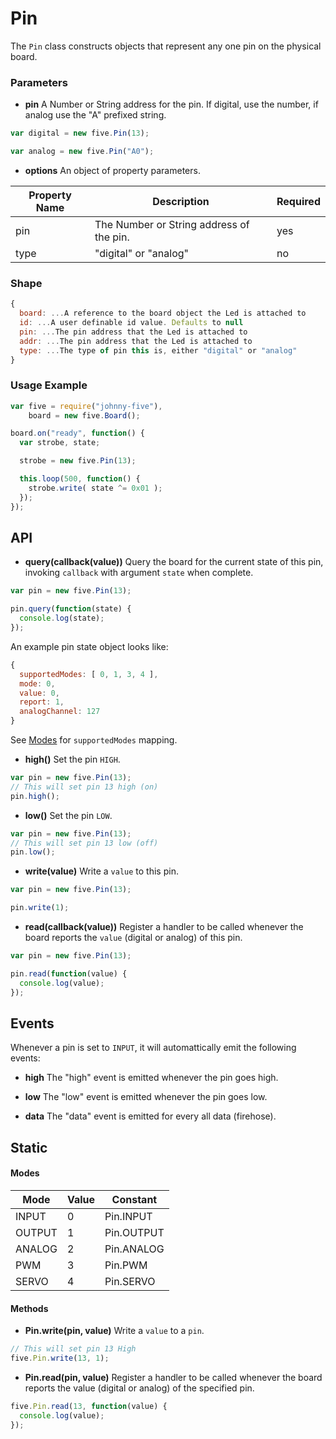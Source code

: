 # Pin

The `Pin` class constructs objects that represent any one pin on the physical board.


### Parameters

- **pin** A Number or String address for the pin. If digital, use the number, if analog use the "A" prefixed string.
```js
var digital = new five.Pin(13);

var analog = new five.Pin("A0");
```

- **options** An object of property parameters.
<table>
  <thead>
    <tr>
      <th>Property Name</th>
      <th>Description</th>
      <th>Required</th>
    </tr>
  </thead>
  <tbody>
    <tr>
      <td>pin</td>
      <td>The Number or String address of the pin.</td>
      <td>yes</td>
    </tr>
    <tr>
      <td>type</td>
      <td>"digital" or "analog"</td>
      <td>no</td>
    </tr>

  </tbody>
</table>

### Shape

```js
{ 
  board: ...A reference to the board object the Led is attached to
  id: ...A user definable id value. Defaults to null
  pin: ...The pin address that the Led is attached to
  addr: ...The pin address that the Led is attached to
  type: ...The type of pin this is, either "digital" or "analog"
}
```

### Usage Example

```js
var five = require("johnny-five"),
    board = new five.Board();

board.on("ready", function() {
  var strobe, state;

  strobe = new five.Pin(13);

  this.loop(500, function() {
    strobe.write( state ^= 0x01 );
  });
});
```


## API

- **query(callback(value))** Query the board for the current state of this pin, invoking `callback` with argument `state` when complete.
```js
var pin = new five.Pin(13);

pin.query(function(state) {
  console.log(state);
});
```
An example pin state object looks like: 
```js
{ 
  supportedModes: [ 0, 1, 3, 4 ],
  mode: 0,
  value: 0,
  report: 1,
  analogChannel: 127 
}
```
See [Modes](https://github.com/rwldrn/johnny-five/wiki/_preview#modes) for `supportedModes` mapping.

- **high()** Set the pin `HIGH`.
```js
var pin = new five.Pin(13);
// This will set pin 13 high (on)
pin.high();
```

- **low()** Set the pin `LOW`.
```js
var pin = new five.Pin(13);
// This will set pin 13 low (off)
pin.low();
```

- **write(value)** Write a `value` to this pin.
```js
var pin = new five.Pin(13);

pin.write(1);
```

- **read(callback(value))** Register a handler to be called whenever the board reports the `value` (digital or analog) of this pin. 
```js
var pin = new five.Pin(13);

pin.read(function(value) {
  console.log(value);
});
```

## Events

Whenever a pin is set to `INPUT`, it will automattically emit the following events: 

- **high** The "high" event is emitted whenever the pin goes high.

- **low** The "low" event is emitted whenever the pin goes low.

- **data** The "data" event is emitted for every all data (firehose).




## Static

#### Modes
<table>
  <thead>
    <tr>
      <th>Mode</th>
      <th>Value</th>
      <th>Constant</th>
    </tr>
  </thead>
  <tbody>
    <tr>
      <td>INPUT</td>
      <td>0</td>
      <td>Pin.INPUT</td>
    </tr>
    <tr>
      <td>OUTPUT</td>
      <td>1</td>
      <td>Pin.OUTPUT</td>
    </tr>
    <tr>
      <td>ANALOG</td>
      <td>2</td>
      <td>Pin.ANALOG</td>
    </tr>
    <tr>
      <td>PWM</td>
      <td>3</td>
      <td>Pin.PWM</td>
    </tr>
    <tr>
      <td>SERVO</td>
      <td>4</td>
      <td>Pin.SERVO</td>
    </tr>
  </tbody>
</table>

#### Methods

- **Pin.write(pin, value)** Write a `value` to a `pin`.
```js
// This will set pin 13 High
five.Pin.write(13, 1);
```

- **Pin.read(pin, value)** Register a handler to be called whenever the board reports the value (digital or analog) of the specified pin. 
```js
five.Pin.read(13, function(value) {
  console.log(value);
});
```
